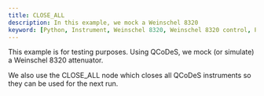 ```yaml
---
title: CLOSE_ALL
description: In this example, we mock a Weinschel 8320
keyword: [Python, Instrument, Weinschel 8320, Weinschel 8320 control, Python instrument integration, Measurement and analysis, Python"-"based instrument control, Keithley instrument control, Enhance measurements with Python, Python"-"based measurement techniques, Streamline instrument usage, Accurate data analysis,Python integration with Weinschel 8320]
--- 
```


This example is for testing purposes. Using QCoDeS, we mock (or simulate) a Weinschel 8320 attenuator.

We also use the CLOSE_ALL node which closes all QCoDeS instruments so they can be used for the next run.
